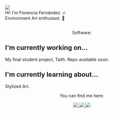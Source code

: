 
<!--
**Apoolf/Apoolf** is a ✨ _special_ ✨ repository because its `README.md` (this file) appears on your GitHub profile.

Here are some ideas to get you started:

- 🔭 I’m currently working on ...
- 🌱 I’m currently learning ...
- 👯 I’m looking to collaborate on ...
- 🤔 I’m looking for help with ...
- 💬 Ask me about ...
- 📫 How to reach me: ...
- 😄 Pronouns: ...
- ⚡ Fun fact: ...
-->

<img align="left" src="https://user-images.githubusercontent.com/3419640/148864806-cd58e0d6-76f9-41d8-9954-d9aa7b9bcf18.png"/> 
<br>
Hi! I'm Florencia Fernández. 🔥
<br>
Environment Art enthusiast. 🌻
<!--
![444333152538984458](https://user-images.githubusercontent.com/3419640/148864806-cd58e0d6-76f9-41d8-9954-d9aa7b9bcf18.png)
-->
<br>
<br>
<p align="center">
  Software:
</p>

## I'm currently working on...
My final student project, Taith. Repo available soon.

## I'm currently learning about...
Stylized Art.

<p align="center">
  You can find me here:
</p>
<p align="center">
  <a href="http://twitter.com/itsapoolf">
    <img src="https://img.shields.io/badge/Twitter-%232C3438.svg?style=for-the-badge&logo=Twitter&logoColor=1DA1F2" />
  </a>
  <a href="https://www.artstation.com/apoolf">
    <img src="https://img.shields.io/badge/ArtStation-%232C3438.svg?style=for-the-badge&logo=Artstation&logoColor=13AFF0" />
  </a>
  <a href="https://www.linkedin.com/in/apoolf/">
    <img src="https://img.shields.io/badge/linkedin-%232C3438.svg?style=for-the-badge&logo=linkedin&logoColor=0077B5" />
  </a>
</p>


